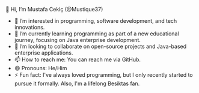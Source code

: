 👋 Hi, I’m Mustafa Cekiç (@Mustique37)
- 👀 I’m interested in programming, software development, and tech innovations.
- 🌱 I’m currently learning programming as part of a new educational journey, focusing on Java enterprise development.
- 💞️ I’m looking to collaborate on open-source projects and Java-based enterprise applications.
- 📫 How to reach me: You can reach me via GitHub.
- 😄 Pronouns: He/Him
- ⚡ Fun fact: I've always loved programming, but I only recently started to pursue it formally. Also, I'm a lifelong Besiktas fan.


<!---
Mustique37/Mustique37 is a ✨ special ✨ repository because its `README.md` (this file) appears on your GitHub profile.
You can click the Preview link to take a look at your changes.
--->
